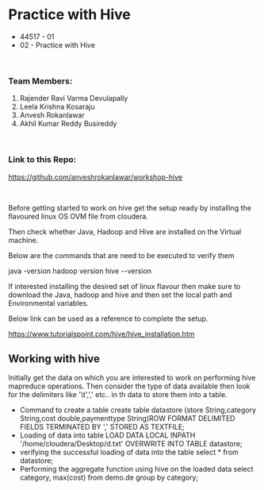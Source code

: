 # Practice with Hive
- 44517 - 01
- 02 - Practice with Hive

<br/>

### Team Members:
1. Rajender Ravi Varma Devulapally
1. Leela Krishna Kosaraju
1. Anvesh Rokanlawar
1. Akhil Kumar Reddy Busireddy

<br/>

### Link to this Repo:

https://github.com/anveshrokanlawar/workshop-hive

<br/>


Before getting started to work on hive get the setup ready by installing the flavoured linux OS OVM file from cloudera.

Then check whether Java, Hadoop and Hive are installed on the Virtual machine.

Below are the commands that are need to be executed to verify them

java -version
hadoop version
hive --version

If interested installing the desired set of linux flavour then make sure to download the Java, hadoop and hive and then set the local path and Environmental variables.

Below link can be used as a reference to complete the setup.

https://www.tutorialspoint.com/hive/hive_installation.htm

## Working with hive

Initially get the data on which you are interested to work on performing hive mapreduce operations. Then consider the type of data available then look for the delimiters like '\t',',' etc.. in th data to store them into a table. 

- Command to create a table
create table datastore (store String,category String,cost double,paymenttype String)ROW FORMAT DELIMITED FIELDS TERMINATED BY ',' STORED AS TEXTFILE;
- Loading of data into table
LOAD DATA LOCAL INPATH '/home/cloudera/Desktop/d.txt' OVERWRITE INTO TABLE datastore;
- verifying the successful loading of data into the table
select * from datastore;
- Performing the aggregate function using hive on the loaded data
select category, max(cost) from demo.de group by category;



